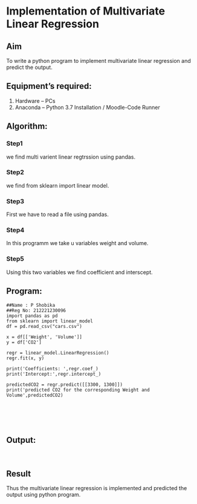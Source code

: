 # Implementation of Multivariate Linear Regression
## Aim
To write a python program to implement multivariate linear regression and predict the output.
## Equipment’s required:
1.	Hardware – PCs
2.	Anaconda – Python 3.7 Installation / Moodle-Code Runner
## Algorithm:
### Step1

we find multi varient linear regtrssion using pandas.

### Step2

we find from sklearn import linear model.

### Step3

First we have to read a file using pandas.

### Step4

In this programm we take u variables weight and volume.

### Step5

Using this two variables we find coefficient and interscept.

## Program:
```
##Name : P Shobika
##Reg No: 212221230096
import pandas as pd 
from sklearn import linear_model
df = pd.read_csv("cars.csv")

x = df[['Weight', 'Volume']]
y = df['CO2']

regr = linear_model.LinearRegression()
regr.fit(x, y)

print('Coefficients: ',regr.coef_)
print('Intercept:',regr.intercept_)

predictedCO2 = regr.predict([[3300, 1300]])
print('predicted CO2 for the corresponding Weight and Volume',predictedCO2)






```
## Output:



<br>

## Result
Thus the multivariate linear regression is implemented and predicted the output using python program.
